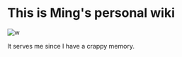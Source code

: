 This is Ming's personal wiki
============================

![w](https://s3-us-west-2.amazonaws.com/wiki-image-mteng/w.png)

It serves me since I have a crappy memory. 
